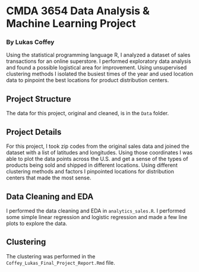 # CMDA 3654 Data Analysis & Machine Learning Project
### By Lukas Coffey
Using the statistical programming language R, I analyzed a dataset of sales transactions for an online superstore. I performed exploratory data analysis and found a possible logistical area for improvement. Using unsupervised clustering methods I isolated the busiest times of the year and used location data to pinpoint the best locations for product distribution centers.

## Project Structure
The data for this project, original and cleaned, is in the `Data` folder. 

## Project Details
For this project, I took zip codes from the original sales data and joined the dataset with a list of latitudes and longitudes. Using those coordinates I was able to plot the data points across the U.S. and get a sense of the types of products being sold and shipped in different locations. Using different clustering methods and factors I pinpointed locations for distribution centers that made the most sense. 

## Data Cleaning and EDA
I performed the data cleaning and EDA in `analytics_sales.R`. I performed some simple linear regression and logistic regression and made a few line plots to explore the data.

## Clustering 
The clustering was performed in the `Coffey_Lukas_Final_Project_Report.Rmd` file.